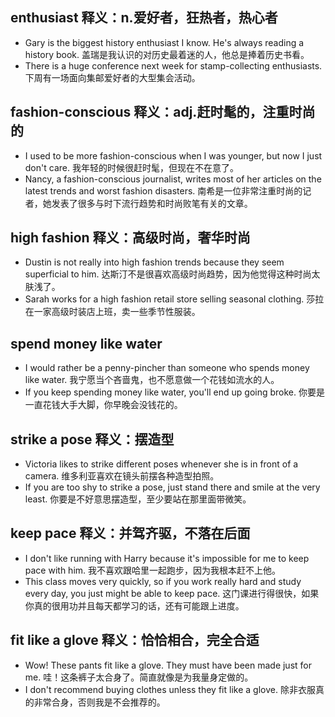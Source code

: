 ## enthusiast 释义：n.爱好者，狂热者，热心者
* Gary is the biggest history enthusiast I know. He's always reading a history book. 盖瑞是我认识的对历史最着迷的人，他总是捧着历史书看。
* There is a huge conference next week for stamp-collecting enthusiasts. 下周有一场面向集邮爱好者的大型集会活动。

## fashion-conscious 释义：adj.赶时髦的，注重时尚的
* I used to be more fashion-conscious when I was younger, but now I just don't care. 我年轻的时候很赶时髦，但现在不在意了。
* Nancy, a fashion-conscious journalist, writes most of her articles on the latest trends and worst fashion disasters. 南希是一位非常注重时尚的记者，她发表了很多与时下流行趋势和时尚败笔有关的文章。

## high fashion 释义：高级时尚，奢华时尚
* Dustin is not really into high fashion trends because they seem superficial to him. 达斯汀不是很喜欢高级时尚趋势，因为他觉得这种时尚太肤浅了。
* Sarah works for a high fashion retail store selling seasonal clothing. 莎拉在一家高级时装店上班，卖一些季节性服装。

## spend money like water 
* I would rather be a penny-pincher than someone who spends money like water. 我宁愿当个吝啬鬼，也不愿意做一个花钱如流水的人。
* If you keep spending money like water, you'll end up going broke. 你要是一直花钱大手大脚，你早晚会没钱花的。

## strike a pose 释义：摆造型
* Victoria likes to strike different poses whenever she is in front of a camera. 维多利亚喜欢在镜头前摆各种造型拍照。
* If you are too shy to strike a pose, just stand there and smile at the very least. 你要是不好意思摆造型，至少要站在那里面带微笑。

## keep pace 释义：并驾齐驱，不落在后面
* I don't like running with Harry because it's impossible for me to keep pace with him. 我不喜欢跟哈里一起跑步，因为我根本赶不上他。
* This class moves very quickly, so if you work really hard and study every day, you just might be able to keep pace. 这门课进行得很快，如果你真的很用功并且每天都学习的话，还有可能跟上进度。

## fit like a glove 释义：恰恰相合，完全合适
* Wow! These pants fit like a glove. They must have been made just for me. 哇！这条裤子太合身了。简直就像是为我量身定做的。
* I don't recommend buying clothes unless they fit like a glove. 除非衣服真的非常合身，否则我是不会推荐的。
